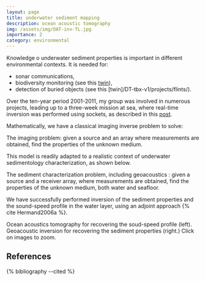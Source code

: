 ```yaml
---
layout: page
title: underwater sediment mapping
description: ocean acoustic tomography
img: /assets/img/OAT-inv-TL.jpg
importance: 2
category: environmental
---
```


Knowledge o underwater sediment properties is important in different environmental contexts. It is needed for: 

- sonar communications,
- biodiversity monitoring (see this [twin](/DT-tbx-v1/projects/whales/)),
- detection of buried objects (see this [twin]/DT-tbx-v1/projects/flints/).

Over the ten-year period 2001-2011, my group was involved in numerous projects, leading up to a three-week mission at sea, where  real-time inversion was performed using sockets, as described in this [post](/DT-tbx-v1/blog/2021/DT-stereo/).

Mathematically, we have a classical imaging inverse problem to solve:

<div class="row">
    <div class="col-sm mt-3 mt-md-0">
        <img class="img-fluid rounded z-depth-1" src="{{ '/assets/img/OAT_direct_pb_phys_modell.png' | relative_url }}" alt="" title="model imaging problem"/>
    </div>
</div>
<div class="caption">
    The imaging problem: given a source and an array where measurements are obtained, find the properties of the unknown medium.
</div>

This model is readily adapted to a realistic context of underwater sedimentology characterization, as shown below.

<div class="row">
    <div class="col-sm mt-3 mt-md-0">
        <img class="img-fluid rounded z-depth-1" src="{{ '/assets/img/OAT_invPb.png' | relative_url }}" alt="" title="real inverse problem"/>
    </div>
</div>
<div class="caption">
    The sediment characterization problem, including geoacoustics : given a source and a receiver array, where measurements are obtained, find the properties of the unknown medium, both water and seafloor.
</div>

We have successfully performed inversion of the sediment properties and the sound-speed profile in the water layer, using an adjoint approach {% cite Hermand2006a  %}.

<div class="row">
    <div class="col-sm mt-3 mt-md-0">
        <img class="img-fluid rounded z-depth-1" src="{{ '/assets/img/OAT_combo1.png' | relative_url }}" alt="" title="OAT"  data-zoomable />
    </div>
    <div class="col-sm mt-3 mt-md-0">
        <img class="img-fluid rounded z-depth-1" src="{{ '/assets/img/OAT_combo2.png' | relative_url }}" alt="" title="geoacosutics inversion"  data-zoomable />
    </div>
</div>
<div class="caption">
    Ocean acoustics tomography for recovering the soud-speed profile (left).  Geoacoustic inversion for recovering the sediment properties (right.) Click on images to zoom.
</div>


References
----------

{% bibliography --cited %}


